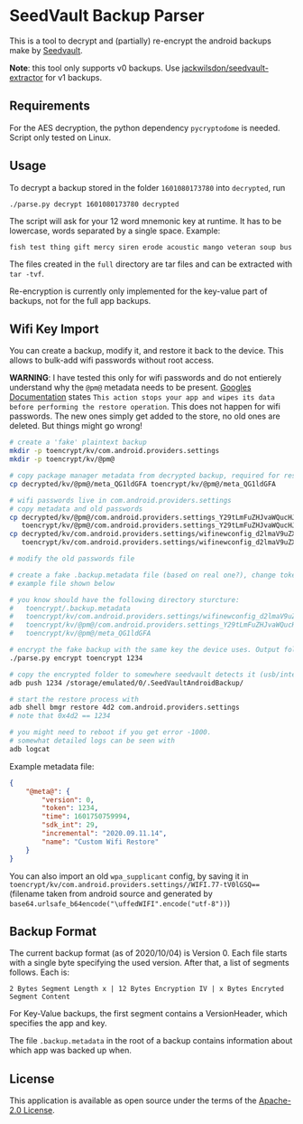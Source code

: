 # SeedVault Backup Parser

This is a tool to decrypt and (partially) re-encrypt the android backups make by [Seedvault](https://github.com/stevesoltys/seedvault/).

**Note**: this tool only supports v0 backups. Use [jackwilsdon/seedvault-extractor](https://github.com/jackwilsdon/seedvault-extractor) for v1 backups.

## Requirements
For the AES decryption, the python dependency `pycryptodome` is needed.
Script only tested on Linux.

## Usage
To decrypt a backup stored in the folder `1601080173780` into `decrypted`, run
```
./parse.py decrypt 1601080173780 decrypted
```

The script will ask for your 12 word mnemonic key at runtime. It has to be lowercase, words separated by a single space.
Example:

```
fish test thing gift mercy siren erode acoustic mango veteran soup bus
```

The files created in the `full` directory are tar files and can be extracted with `tar -tvf`.

Re-encryption is currently only implemented for the key-value part of backups, not for the full app backups.

## Wifi Key Import
You can create a backup, modify it, and restore it back to the device. This allows to bulk-add wifi passwords without root access.

__WARNING__: I have tested this only for wifi passwords and do not entierely understand why the `@pm@` metadata needs to be present. [Googles Documentation](https://developer.android.com/guide/topics/data/testingbackup#TestingBackup) states `This action stops your app and wipes its data before performing the restore operation`. This does not happen for wifi passwords. The new ones simply get added to the store, no old ones are deleted. But things might go wrong!

```sh
# create a 'fake' plaintext backup
mkdir -p toencrypt/kv/com.android.providers.settings
mkdir -p toencrypt/kv/@pm@

# copy package manager metadata from decrypted backup, required for restoring backups
cp decrypted/kv/@pm@/meta_QG1ldGFA toencrypt/kv/@pm@/meta_QG1ldGFA

# wifi passwords live in com.android.providers.settings
# copy metadata and old passwords
cp decrypted/kv/@pm@/com.android.providers.settings_Y29tLmFuZHJvaWQucHJvdmlkZXJzLnNldHRpbmdz \
   toencrypt/kv/@pm@/com.android.providers.settings_Y29tLmFuZHJvaWQucHJvdmlkZXJzLnNldHRpbmdz
cp decrypted/kv/com.android.providers.settings/wifinewconfig_d2lmaV9uZXdfY29uZmln \
   toencrypt/kv/com.android.providers.settings/wifinewconfig_d2lmaV9uZXdfY29uZmln

# modify the old passwords file

# create a fake .backup.metadata file (based on real one?), change token to 1234
# example file shown below

# you know should have the following directory sturcture:
#   toencrypt/.backup.metadata
#   toencrypt/kv/com.android.providers.settings/wifinewconfig_d2lmaV9uZXdfY29uZmln
#   toencrypt/kv/@pm@/com.android.providers.settings_Y29tLmFuZHJvaWQucHJvdmlkZXJzLnNldHRpbmdz
#   toencrypt/kv/@pm@/meta_QG1ldGFA

# encrypt the fake backup with the same key the device uses. Output folder has to be numeric only and match the token
./parse.py encrypt toencrypt 1234

# copy the encrypted folder to somewhere seedvault detects it (usb/internal storage `.SeedVaultAndroidBackup`).
adb push 1234 /storage/emulated/0/.SeedVaultAndroidBackup/

# start the restore process with
adb shell bmgr restore 4d2 com.android.providers.settings
# note that 0x4d2 == 1234

# you might need to reboot if you get error -1000.
# somewhat detailed logs can be seen with
adb logcat
```

Example metadata file:
```json
{
    "@meta@": {
        "version": 0,
        "token": 1234,
        "time": 1601750759994,
        "sdk_int": 29,
        "incremental": "2020.09.11.14",
        "name": "Custom Wifi Restore"
    }
}
```

You can also import an old `wpa_supplicant` config, by saving it in `toencrypt/kv/com.android.providers.settings//WIFI.77-tV0lGSQ==` (filename taken from android source and generated by `base64.urlsafe_b64encode("\uffedWIFI".encode("utf-8"))`)

## Backup Format
The current backup format (as of 2020/10/04) is Version 0. Each file starts with a single byte specifying the used version. After that, a list of segments follows. Each is:

```
2 Bytes Segment Length x | 12 Bytes Encryption IV | x Bytes Encryted Segment Content
```

For Key-Value backups, the first segment contains a VersionHeader, which specifies the app and key.

The file `.backup.metadata` in the root of a backup contains information about which app was backed up when.


## License
This application is available as open source under the terms of the [Apache-2.0 License](https://opensource.org/licenses/Apache-2.0).
